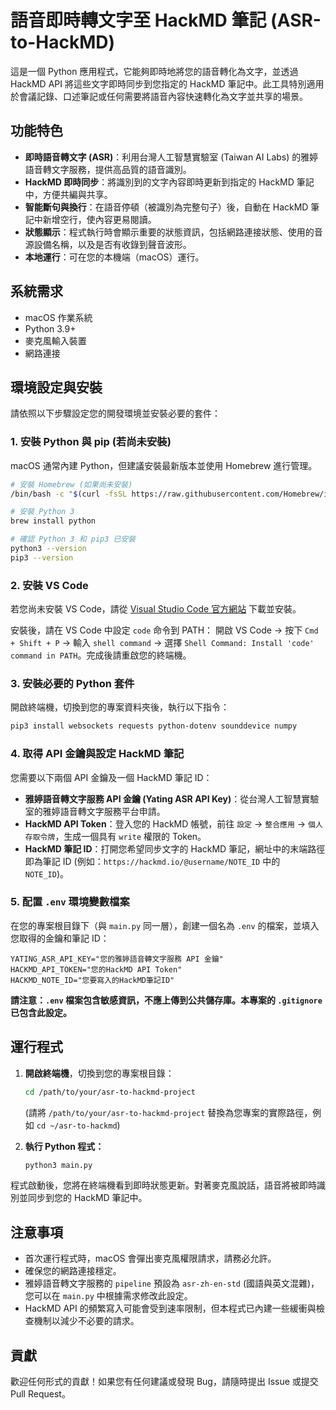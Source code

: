 
# 語音即時轉文字至 HackMD 筆記 (ASR-to-HackMD)

這是一個 Python 應用程式，它能夠即時地將您的語音轉化為文字，並透過 HackMD API 將這些文字即時同步到您指定的 HackMD 筆記中。此工具特別適用於會議記錄、口述筆記或任何需要將語音內容快速轉化為文字並共享的場景。

## 功能特色

* **即時語音轉文字 (ASR)**：利用台灣人工智慧實驗室 (Taiwan AI Labs) 的雅婷語音轉文字服務，提供高品質的語音識別。
* **HackMD 即時同步**：將識別到的文字內容即時更新到指定的 HackMD 筆記中，方便共編與共享。
* **智能斷句與換行**：在語音停頓（被識別為完整句子）後，自動在 HackMD 筆記中新增空行，使內容更易閱讀。
* **狀態顯示**：程式執行時會顯示重要的狀態資訊，包括網路連接狀態、使用的音源設備名稱，以及是否有收錄到聲音波形。
* **本地運行**：可在您的本機端（macOS）運行。

## 系統需求

* macOS 作業系統
* Python 3.9+
* 麥克風輸入裝置
* 網路連接

## 環境設定與安裝

請依照以下步驟設定您的開發環境並安裝必要的套件：

### 1. 安裝 Python 與 pip (若尚未安裝)

macOS 通常內建 Python，但建議安裝最新版本並使用 Homebrew 進行管理。

```bash
# 安裝 Homebrew (如果尚未安裝)
/bin/bash -c "$(curl -fsSL https://raw.githubusercontent.com/Homebrew/install/HEAD/install.sh)"

# 安裝 Python 3
brew install python

# 確認 Python 3 和 pip3 已安裝
python3 --version
pip3 --version
````

### 2\. 安裝 VS Code

若您尚未安裝 VS Code，請從 [Visual Studio Code 官方網站](https://code.visualstudio.com/) 下載並安裝。

安裝後，請在 VS Code 中設定 `code` 命令到 PATH：
開啟 VS Code -\> 按下 `Cmd + Shift + P` -\> 輸入 `shell command` -\> 選擇 `Shell Command: Install 'code' command in PATH`。完成後請重啟您的終端機。

### 3\. 安裝必要的 Python 套件

開啟終端機，切換到您的專案資料夾後，執行以下指令：

```bash
pip3 install websockets requests python-dotenv sounddevice numpy
```

### 4\. 取得 API 金鑰與設定 HackMD 筆記

您需要以下兩個 API 金鑰及一個 HackMD 筆記 ID：

  * **雅婷語音轉文字服務 API 金鑰 (Yating ASR API Key)**：從台灣人工智慧實驗室的雅婷語音轉文字服務平台申請。
  * **HackMD API Token**：登入您的 HackMD 帳號，前往 `設定` -\> `整合應用` -\> `個人存取令牌`，生成一個具有 `write` 權限的 Token。
  * **HackMD 筆記 ID**：打開您希望同步文字的 HackMD 筆記，網址中的末端路徑即為筆記 ID (例如：`https://hackmd.io/@username/NOTE_ID` 中的 `NOTE_ID`)。

### 5\. 配置 `.env` 環境變數檔案

在您的專案根目錄下（與 `main.py` 同一層），創建一個名為 `.env` 的檔案，並填入您取得的金鑰和筆記 ID：

```
YATING_ASR_API_KEY="您的雅婷語音轉文字服務 API 金鑰"
HACKMD_API_TOKEN="您的HackMD API Token"
HACKMD_NOTE_ID="您要寫入的HackMD筆記ID"
```

**請注意：`.env` 檔案包含敏感資訊，不應上傳到公共儲存庫。本專案的 `.gitignore` 已包含此設定。**

## 運行程式

1.  **開啟終端機**，切換到您的專案根目錄：

    ```bash
    cd /path/to/your/asr-to-hackmd-project
    ```

    (請將 `/path/to/your/asr-to-hackmd-project` 替換為您專案的實際路徑，例如 `cd ~/asr-to-hackmd`)

2.  **執行 Python 程式：**

    ```bash
    python3 main.py
    ```

程式啟動後，您將在終端機看到即時狀態更新。對著麥克風說話，語音將被即時識別並同步到您的 HackMD 筆記中。

## 注意事項

  * 首次運行程式時，macOS 會彈出麥克風權限請求，請務必允許。
  * 確保您的網路連接穩定。
  * 雅婷語音轉文字服務的 `pipeline` 預設為 `asr-zh-en-std` (國語與英文混雜)，您可以在 `main.py` 中根據需求修改此設定。
  * HackMD API 的頻繁寫入可能會受到速率限制，但本程式已內建一些緩衝與檢查機制以減少不必要的請求。

## 貢獻

歡迎任何形式的貢獻！如果您有任何建議或發現 Bug，請隨時提出 Issue 或提交 Pull Request。

